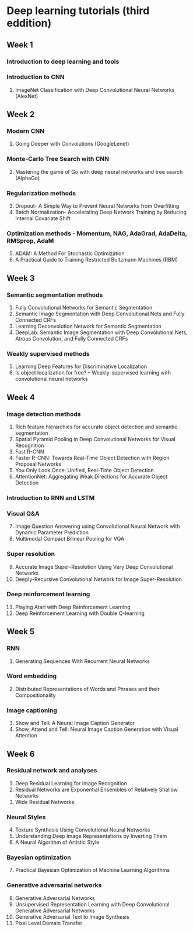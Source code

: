 # Deep learning tutorials (third eddition)
## Week 1
### Introduction to deep learning and tools
### Introduction to CNN
1. ImageNet Classification with Deep Convolutional Neural Networks (AlexNet)

## Week 2
### Modern CNN
1. Going Deeper with Convolutions (GoogleLenet)

### Monte-Carlo Tree Search with CNN
2. Mastering the game of Go with deep neural networks and tree search (AlphaGo)

### Regularization methods
3. Dropout- A Simple Way to Prevent Neural Networks from Overfitting
4. Batch Normalization- Accelerating Deep Network Training by Reducing Internal Covariate Shift

### Optimization methods - Momentum, NAG, AdaGrad, AdaDelta, RMSprop, AdaM
5. ADAM: A Method For Stochastic Optimization
6. A Practical Guide to Training Restricted Boltzmann Machines (RBM)

## Week 3
### Semantic segmentation methods
1. Fully Convolutional Networks for Semantic Segmentation
2. Semantic Image Segmentation with Deep Convolutional Nets and Fully Connected CRFs
3. Learning Deconvolution Network for Semantic Segmentation
4. DeepLab: Semantic Image Segmentation with Deep Convolutional Nets, Atrous Convolution, and Fully Connected CRFs

### Weakly supervised methods
5. Learning Deep Features for Discriminative Localization 
6. Is object localization for free? – Weakly-supervised learning with convolutional neural networks

## Week 4
### Image detection methods
1. Rich feature hierarchies for accurate object detection and semantic segmentation
2. Spatial Pyramid Pooling in Deep Convolutional Networks for Visual Recognition
3. Fast R-CNN
4. Faster R-CNN: Towards Real-Time Object Detection with Region Proposal Networks
5. You Only Look Once: Unified, Real-Time Object Detection
6. AttentionNet: Aggregating Weak Directions for Accurate Object Detection

### Introduction to RNN and LSTM
### Visual Q&A
7. Image Question Answering using Convolutional Neural Network with Dynamic Parameter Prediction
8. Multimodal Compact Bilinear Pooling for VQA
### Super resolution
9. Accurate Image Super-Resolution Using Very Deep Convolutional Networks
10. Deeply-Recursive Convolutional Network for Image Super-Resolution

### Deep reinforcement learning
11. Playing Atari with Deep Reinforcement Learning
12. Deep Reinforcement Learning with Double Q-learning

## Week 5
### RNN
1. Generating Sequences With Recurrent Neural Networks

### Word embedding
2. Distributed Representations of Words and Phrases and their Compositionality

### Image captioning
3. Show and Tell: A Neural Image Caption Generator
4. Show, Attend and Tell: Neural Image Caption Generation with Visual Attention

## Week 6
### Residual network and analyses
1. Deep Residual Learning for Image Recognition
2. Residual Networks are Exponential Ensembles of Relatively Shallow Networks
3. Wide Residual Networks

### Neural Styles
4. Texture Synthesis Using Convolutional Neural Networks
5. Understanding Deep Image Representations by Inverting Them
6. A Neural Algorithm of Artistic Style

### Bayesian optimization
7. Practical Bayesian Optimization of Machine Learning Algorithms

### Generative adversarial networks
8. Generative Adversarial Networks
9. Unsupervised Representation Learning with Deep Convolutional Generative Adversarial Networks
10. Generative Adversarial Text to Image Synthesis
11. Pixel Level Domain Transfer
